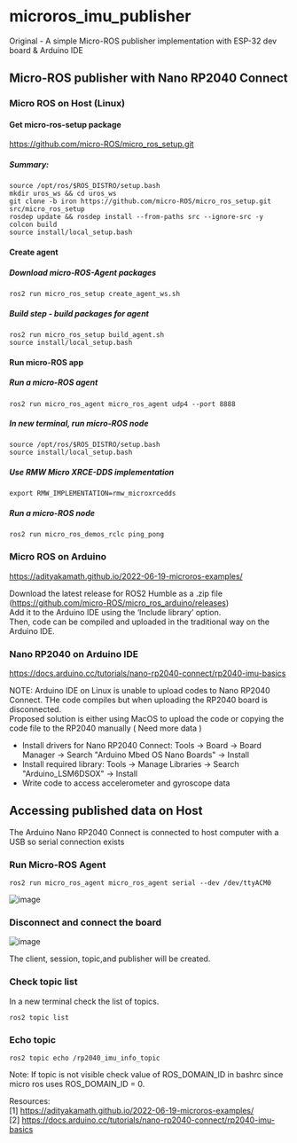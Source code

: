 # microros_imu_publisher
Original - A simple Micro-ROS publisher implementation with ESP-32 dev board &amp; Arduino IDE

## Micro-ROS publisher with Nano RP2040 Connect 

### Micro ROS on Host (Linux) 
#### Get micro-ros-setup package
https://github.com/micro-ROS/micro_ros_setup.git
##### Summary:
  `source /opt/ros/$ROS_DISTRO/setup.bash`  
  `mkdir uros_ws && cd uros_ws`  
  `git clone -b iron https://github.com/micro-ROS/micro_ros_setup.git src/micro_ros_setup`  
  `rosdep update && rosdep install --from-paths src --ignore-src -y`    
  `colcon build`    
  `source install/local_setup.bash`   
#### Create agent
  ##### Download micro-ROS-Agent packages
    ros2 run micro_ros_setup create_agent_ws.sh
  ##### Build step - build packages for agent
    ros2 run micro_ros_setup build_agent.sh
    source install/local_setup.bash
#### Run micro-ROS app
  ##### Run a micro-ROS agent
    ros2 run micro_ros_agent micro_ros_agent udp4 --port 8888
  
  ##### In new terminal, run micro-ROS node
    source /opt/ros/$ROS_DISTRO/setup.bash
    source install/local_setup.bash
  ##### Use RMW Micro XRCE-DDS implementation
    export RMW_IMPLEMENTATION=rmw_microxrcedds
  ##### Run a micro-ROS node
    ros2 run micro_ros_demos_rclc ping_pong


### Micro ROS on Arduino 
https://adityakamath.github.io/2022-06-19-microros-examples/  

Download the latest release for ROS2 Humble as a .zip file (https://github.com/micro-ROS/micro_ros_arduino/releases)   
Add it to the Arduino IDE using the ‘Include library’ option.   
Then, code can be compiled and uploaded in the traditional way on the Arduino IDE.  

### Nano RP2040 on Arduino IDE
https://docs.arduino.cc/tutorials/nano-rp2040-connect/rp2040-imu-basics  

NOTE: Arduino IDE on Linux is unable to upload codes to Nano RP2040 Connect. THe code compiles but when uploading the RP2040 board is disconnected.  
Proposed solution is either using MacOS to upload the code or copying the code file to the RP2040 manually ( Need more data )  

- Install drivers for Nano RP2040 Connect: Tools -> Board -> Board Manager -> Search "Arduino Mbed OS Nano Boards" -> Install  
- Install required library: Tools -> Manage Libraries -> Search "Arduino_LSM6DSOX" -> Install  
- Write code to access accelerometer and gyroscope data  

## Accessing published data on Host 
The Arduino Nano RP2040 Connect is connected to host computer with a USB so serial connection exists

### Run Micro-ROS Agent 
    ros2 run micro_ros_agent micro_ros_agent serial --dev /dev/ttyACM0
![image](https://user-images.githubusercontent.com/94715242/219905559-a5b8892d-9ea5-4479-926b-c9e814b2274f.png)
 
### Disconnect and connect the board
![image](https://user-images.githubusercontent.com/94715242/219905603-d9f27bff-201d-434a-8687-d9df25faeccc.png)
  
  The client, session, topic,and publisher will be created.  
### Check topic list 
In a new terminal check the list of topics.  

    ros2 topic list
### Echo topic 
    ros2 topic echo /rp2040_imu_info_topic
  
Note: If topic is not visible check value of ROS_DOMAIN_ID in bashrc since micro ros uses ROS_DOMAIN_ID = 0. 

Resources:  
[1] https://adityakamath.github.io/2022-06-19-microros-examples/  
[2] https://docs.arduino.cc/tutorials/nano-rp2040-connect/rp2040-imu-basics  
      
